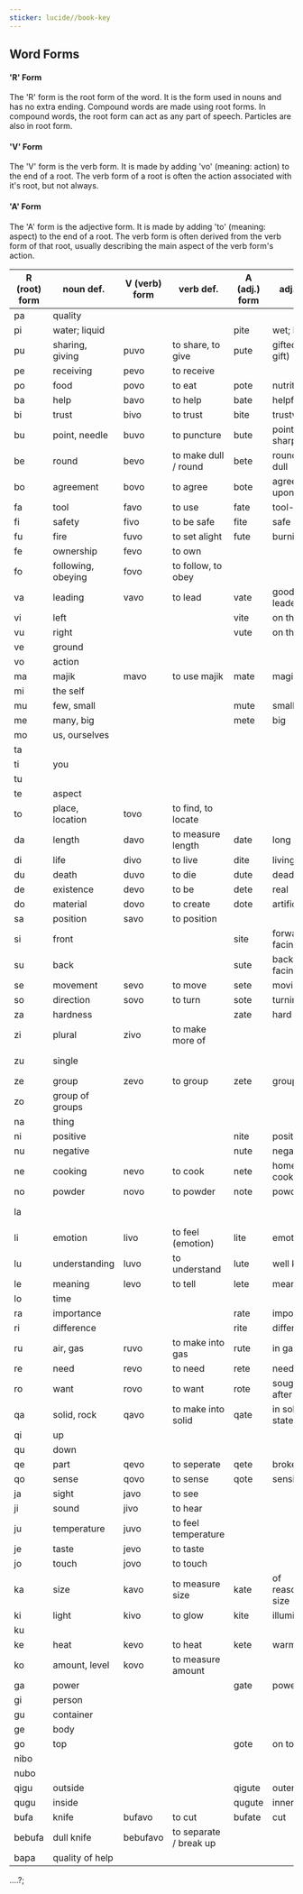 ```yaml
---
sticker: lucide//book-key
---
```

## Word Forms
#### 'R' Form
The 'R' form is the root form of the word. It is the form used in nouns and has no extra ending. Compound words are made using root forms. In compound words, the root form can act as any part of speech. Particles are also in root form.
#### 'V' Form
The 'V' form is the verb form. It is made by adding 'vo' (meaning: action) to the end of a root. The verb form of a root is often the action associated with it's root, but not always.
#### 'A' Form
The 'A' form is the adjective form. It is made by adding 'to' (meaning: aspect) to the end of a root. The verb form is often derived from the verb form of that root, usually describing the main aspect of the verb form's action.





| R (root) form | noun def.          | V (verb) form | verb def.              | A (adj.) form | adj. def.          | other def   |
| ------------- | ------------------ | ------------- | ---------------------- | ------------- | ------------------ | ----------- |
| pa            | quality            |               |                        |               |                    |             |
| pi            | water; liquid      |               |                        | pite          | wet; liquid        |             |
| pu            | sharing, giving    | puvo          | to share, to give      | pute          | gifted (a gift)    |             |
| pe            | receiving          | pevo          | to receive             |               |                    |             |
| po            | food               | povo          | to eat                 | pote          | nutritious         |             |
| ba            | help               | bavo          | to help                | bate          | helpful            |             |
| bi            | trust              | bivo          | to trust               | bite          | trustworthy        |             |
| bu            | point, needle      | buvo          | to puncture            | bute          | pointy, sharp      |             |
| be            | round              | bevo          | to make dull / round   | bete          | rounded, dull      |             |
| bo            | agreement          | bovo          | to agree               | bote          | agreed upon        |             |
| fa            | tool               | favo          | to use                 | fate          | tool-like          |             |
| fi            | safety             | fivo          | to be safe             | fite          | safe               |             |
| fu            | fire               | fuvo          | to set alight          | fute          | burning            |             |
| fe            | ownership          | fevo          | to own                 |               |                    |             |
| fo            | following, obeying | fovo          | to follow, to obey     |               |                    |             |
| va            | leading            | vavo          | to lead                | vate          | good leader        |             |
| vi            | left               |               |                        | vite          | on the left        |             |
| vu            | right              |               |                        | vute          | on the right       |             |
| ve            | ground             |               |                        |               |                    |             |
| vo            | action             |               |                        |               |                    | V form      |
| ma            | majik              | mavo          | to use majik           | mate          | magical            |             |
| mi            | the self           |               |                        |               |                    |             |
| mu            | few, small         |               |                        | mute          | small              |             |
| me            | many, big          |               |                        | mete          | big                |             |
| mo            | us, ourselves      |               |                        |               |                    |             |
| ta            |                    |               |                        |               |                    | and         |
| ti            | you                |               |                        |               |                    |             |
| tu            |                    |               |                        |               |                    | or          |
| te            | aspect             |               |                        |               |                    | A form      |
| to            | place, location    | tovo          | to find, to locate     |               |                    |             |
| da            | length             | davo          | to measure length      | date          | long               |             |
| di            | life               | divo          | to live                | dite          | living             |             |
| du            | death              | duvo          | to die                 | dute          | dead               |             |
| de            | existence          | devo          | to be                  | dete          | real               |             |
| do            | material           | dovo          | to create              | dote          | artificial         |             |
| sa            | position           | savo          | to position            |               |                    |             |
| si            | front              |               |                        | site          | forward-facing     |             |
| su            | back               |               |                        | sute          | backward-facing    |             |
| se            | movement           | sevo          | to move                | sete          | moving             |             |
| so            | direction          | sovo          | to turn                | sote          | turning            |             |
| za            | hardness           |               |                        | zate          | hard               |             |
| zi            | plural             | zivo          | to make more of        |               |                    | R: plural   |
| zu            | single             |               |                        |               |                    | R: singular |
| ze            | group              | zevo          | to group               | zete          | grouped            |             |
| zo            | group of groups    |               |                        |               |                    |             |
| na            | thing              |               |                        |               |                    |             |
| ni            | positive           |               |                        | nite          | positive           |             |
| nu            | negative           |               |                        | nute          | negative           |             |
| ne            | cooking            | nevo          | to cook                | nete          | home cooked        |             |
| no            | powder             | novo          | to powder              | note          | powdered           |             |
| la            |                    |               |                        |               |                    | with; using |
| li            | emotion            | livo          | to feel (emotion)      | lite          | emotional          |             |
| lu            | understanding      | luvo          | to understand          | lute          | well known         |             |
| le            | meaning            | levo          | to tell                | lete          | meaningful         |             |
| lo            | time               |               |                        |               |                    |             |
| ra            | importance         |               |                        | rate          | important          |             |
| ri            | difference         |               |                        | rite          | different          |             |
| ru            | air, gas           | ruvo          | to make into gas       | rute          | in gas state       |             |
| re            | need               | revo          | to need                | rete          | needed             |             |
| ro            | want               | rovo          | to want                | rote          | sought after       |             |
| qa            | solid, rock        | qavo          | to make into solid     | qate          | in solid state     |             |
| qi            | up                 |               |                        |               |                    |             |
| qu            | down               |               |                        |               |                    |             |
| qe            | part               | qevo          | to seperate            | qete          | broken             |             |
| qo            | sense              | qovo          | to sense               | qote          | sensitive          |             |
| ja            | sight              | javo          | to see                 |               |                    |             |
| ji            | sound              | jivo          | to hear                |               |                    |             |
| ju            | temperature        | juvo          | to feel temperature    |               |                    |             |
| je            | taste              | jevo          | to taste               |               |                    |             |
| jo            | touch              | jovo          | to touch               |               |                    |             |
| ka            | size               | kavo          | to measure size        | kate          | of reasonable size |             |
| ki            | light              | kivo          | to glow                | kite          | illuminating       |             |
| ku            |                    |               |                        |               |                    | if          |
| ke            | heat               | kevo          | to heat                | kete          | warm               |             |
| ko            | amount, level      | kovo          | to measure amount      |               |                    |             |
| ga            | power              |               |                        | gate          | powerful           |             |
| gi            | person             |               |                        |               |                    |             |
| gu            | container          |               |                        |               |                    |             |
| ge            | body               |               |                        |               |                    |             |
| go            | top                |               |                        | gote          | on top             |             |
| nibo          |                    |               |                        |               |                    | yes         |
| nubo          |                    |               |                        |               |                    | no          |
| qigu          | outside            |               |                        | qigute        | outer              |             |
| qugu          | inside             |               |                        | qugute        | inner              |             |
| bufa          | knife              | bufavo        | to cut                 | bufate        | cut                |             |
| bebufa        | dull knife         | bebufavo      | to separate / break up |               |                    |             |
| bapa          | quality of help    |               |                        |               |                    |             |




....?;